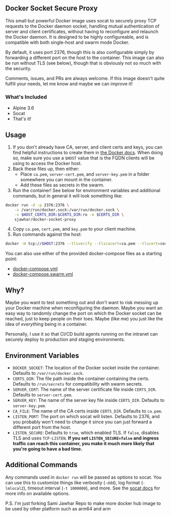 ## Docker Socket Secure Proxy
This small but powerful Docker image uses socat to securely proxy TCP requests to the Docker daemon socket, handling mutual authentication of server and client certificates, without having to reconfigure and relaunch the Docker daemon. It is designed to be highly configureable, and is compatible with both single-host and swarm mode Docker.

By default, it uses port 2376, though this is also configurable simply by forwarding a different port on the host to the container. This image can also be run without TLS (see below), though that is obviously not so much with the security.

Comments, issues, and PRs are always welcome. If this image doesn't quite fulfill your needs, let me know and maybe we can improve it!

### What's Included
- Alpine 3.6
- Socat
- That's it!

## Usage
1. If you don't already have CA, server, and client certs and keys, you can find helpful instructions to create them in [the Docker docs](https://docs.docker.com/engine/security/https). When doing so, make sure you use a `$HOST` value that is the FQDN clients will be using to access the Docker host.
2. Back these files up, then either:
    - Place `ca.pem`, `server-cert.pem`, and `server-key.pem` in a folder somewhere you can mount in the container.
    - Add these files as secrets in the swarm.
3. Run the container! See below for environment variables and additional commands, but in general it will look something like:
```bash
docker run -d -p 2376:2376 \
    -v /var/run/docker.sock:/var/run/docker.sock \
    -v $HOST_CERTS_DIR:$CERTS_DIR:ro -e $CERTS_DIR \
    sjawhar/docker-socket-proxy
```
4. Copy `ca.pem`, `cert.pem`, and `key.pem` to your client machine.
5. Run commands against the host:
```bash
docker -H tcp://$HOST:2376 --tlsverify --tlscacert=ca.pem --tlscert=cert.pem --tlskey=key.pem info
```

You can also use either of the provided docker-compose files as a starting point:
- [docker-compose.yml](https://github.com/ranrinc/docker-socket-proxy/blob/master/docker-compose.yml)
- [docker-compose.swarm.yml](https://github.com/ranrinc/docker-socket-proxy/blob/master/docker-compose.swarm.yml)


## Why?  
Maybe you want to test something out and don't want to risk messing up your Docker machine when reconfiguring the daemon. Maybe you want an easy way to randomly change the port on which the Docker socket can be reached, just to keep people on their toes. Maybe (like me) you just like the idea of _everything_ being in a container.

Personally, I use it so that CI/CD build agents running on the intranet can securely deploy to production and staging environments.

## Environment Variables
- `DOCKER_SOCKET`: The location of the Docker socket inside the container. Defaults to `/var/run/docker.sock`.
- `CERTS_DIR`: The file path inside the container containing the certs. Defaults to `/run/secrets` for compatibility with swarm secrets.
- `SERVER_CERT`: The name of the server certificate file inside `CERTS_DIR`. Defaults to `server-cert.pem`.
- `SERVER_KEY`: The name of the server key file inside `CERTS_DIR`. Defaults to `server-key.pem`.
- `CA_FILE`: The name of the CA certs inside `CERTS_DIR`. Defaults to `ca.pem`.
- `LISTEN_PORT`: The port on which socat will listen. Defaults to 2376, and you probably won't need to change it since you can just forward a different port from the host.
- `LISTEN_SECURE`: Defaults to `true`, which enabled TLS. If `false`, disables TLS and uses `TCP-LISTEN`. **If you set `LISTEN_SECURE=false` and ingress traffic can reach this container, you make it much more likely that you're going to have a bad time.**

## Additional Commands
Any commands used in `docker run` will be passed as options to socat. You can use this to customize things like verbosity (`-ddd`), log format (`-lmlocal2`), timeout interval (`-t 1000000`), and more. See the [socat docs](http://www.dest-unreach.org/socat/doc/socat.html) for more info on available options.

P.S. I'm just forking Sami Jawhar Repo to make more docker hub image to be used by other platform such as arm64 and arm 
